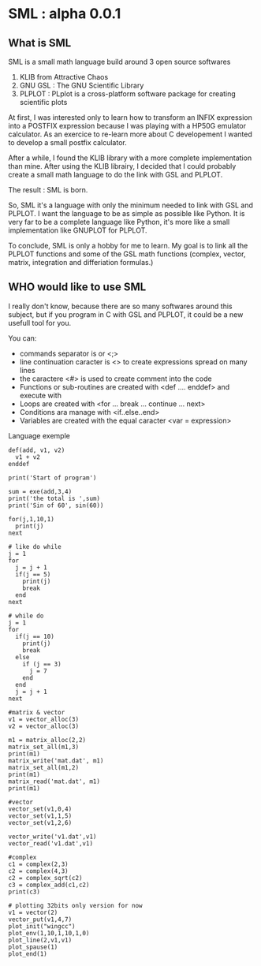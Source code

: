 # SML : alpha 0.0.1

## What is SML

SML is a small math language build around 3 open source softwares

1) KLIB from Attractive Chaos
2) GNU GSL : The GNU Scientific Library
3) PLPLOT : PLplot is a cross-platform software package for creating scientific plots

At first, I was interested only to learn how to transform an INFIX expression into a POSTFIX expression because I was playing with a HP50G emulator calculator. As an exercice to re-learn more about C developement I wanted to develop a small postfix calculator.

After a while, I found the KLIB library with a more complete implementation than mine. After using the KLIB librairy, I decided that I could probably create a small math language to do the link with GSL and PLPLOT.

The result : SML is born.

So, SML it's a language with only the minimum needed to link with GSL and  PLPLOT. I want the language to be as simple as possible like Python. It is very far to be a complete language like Python, it's more like a small implementation like GNUPLOT for PLPLOT.

To conclude, SML is only a hobby for me to learn. My goal is to link all the PLPLOT functions and some of the GSL math functions (complex, vector, matrix, integration and differiation formulas.)

## WHO would like to use SML

I really don't know, because there are so many softwares around this subject, but if you program in C with GSL and PLPLOT, it could be a new usefull tool for you.

You can:

- commands separator is <new line> or <;>
- line continuation caracter is <\> to create expressions spread on many lines
- the caractere <#> is used to create comment into the code
- Functions or sub-routines are created with <def ....  enddef> and execute with <exe>
- Loops are created with <for ... break ... continue ... next>
- Conditions ara manage with <if..else..end>
- Variables are created with the equal caracter <var = expression>

Language exemple
```
def(add, v1, v2)
  v1 + v2
enddef

print('Start of program')

sum = exe(add,3,4)
print('the total is ',sum)
print('Sin of 60', sin(60))

for(j,1,10,1)
  print(j)
next

# like do while
j = 1
for  
  j = j + 1
  if(j == 5)
    print(j)
    break
  end
next

# while do
j = 1
for
  if(j == 10)
    print(j)
    break
  else
    if (j == 3)
      j = 7
    end
  end
  j = j + 1
next

#matrix & vector
v1 = vector_alloc(3)
v2 = vector_alloc(3)

m1 = matrix_alloc(2,2)
matrix_set_all(m1,3)
print(m1)
matrix_write('mat.dat', m1)
matrix_set_all(m1,2)
print(m1)
matrix_read('mat.dat', m1)
print(m1)

#vector
vector_set(v1,0,4)
vector_set(v1,1,5)
vector_set(v1,2,6)

vector_write('v1.dat',v1)
vector_read('v1.dat',v1)

#complex
c1 = complex(2,3)
c2 = complex(4,3)
c2 = complex_sqrt(c2)
c3 = complex_add(c1,c2)
print(c3)

# plotting 32bits only version for now
v1 = vector(2)
vector_put(v1,4,7)
plot_init("wingcc")
plot_env(1,10,1,10,1,0)
plot_line(2,v1,v1)
plot_spause(1)
plot_end(1)
```
